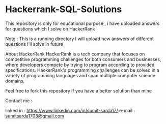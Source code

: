 # Hackerrank-SQL-Solutions
This repository is only for educational purpose , i have uploaded answers for questions which I solve on HackerRank

Note : This is a running directory I will upload new answers of different questions I'll solve in future

About HackerRank
HackerRank is a tech company that focuses on competitive programming challenges for both consumers and businesses, where developers compete by trying to program according to provided specifications. HackerRank's programming challenges can be solved in a variety of programming languages and span multiple computer science domains.

Feel free to fork this repository if you have a better solution than mine

Contact me :

linked in : https://www.linkedin.com/in/sumit-sarda17/
e-mail : sumitsarda1708@gmail.com
